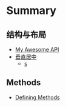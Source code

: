# Summary

## 结构与布局

* [My Awesome API](README.md)
* [垂直居中](sss.md)
  * [s](s.md)

## Methods

* [Defining Methods](methods.md)

